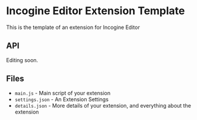 # Incogine Editor Extension Template
This is the template of an extension for Incogine Editor

## API
Editing soon.

## Files
- `main.js` - Main script of your extension
- `settings.json` - An Extension Settings
- `details.json` - More details of your extension, and everything about the extension
